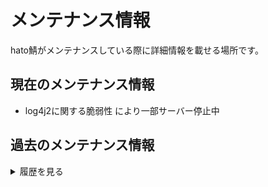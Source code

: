 # メンテナンス情報
hato鯖がメンテナンスしている際に詳細情報を載せる場所です。

## 現在のメンテナンス情報
* log4j2に関する脆弱性 により一部サーバー停止中


## 過去のメンテナンス情報
<details><summary>履歴を見る</summary><div>

| 日時 | 名前 | 内容 |
| ---- | ---- | ---- |
| 21/12/10 | [log4j2に関する脆弱性](info/log4j.html) | 脆弱性に対する対応 |

</div></details>